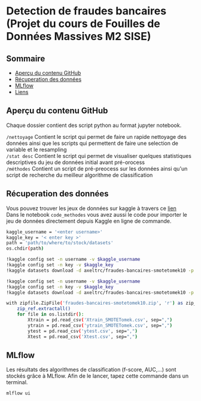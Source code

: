 # Detection de fraudes bancaires (Projet du cours de Fouilles de Données Massives M2 SISE) 

## Sommaire

 - [Aperçu du contenu GitHub](#Aperçu-du-contenu-GitHub)
 - [Récuperation des données](#Récuperation-des-données)
 - [MLflow](#MLflow)
 - [Liens](#liens)

## Aperçu du contenu GitHub
Chaque dossier contient des script python au format jupyter notebook. 

`/nettoyage` Contient le script qui permet de faire un rapide nettoyage des données ainsi que les scripts qui permettent de faire une selection de variable et le resampling <br>
`/stat desc` Contient le script qui permet de visualiser quelques statistiques descriptives du jeu de données initial avant pré-orocess<br>
`/méthodes` Contient un script de pré-preocess sur les données ainsi qu'un script de recherche du meilleur algorithme de classification<br>


## Récuperation des données

Vous pouvez trouver les jeux de données sur kaggle à travers ce [lien](https://www.kaggle.com/datasets/axeltrc/fraudes-bancaires-smotetomek10)<br>
Dans le notebook `code_methodes` vous avez aussi le code pour importer le jeu de données directement depuis Kaggle en ligne de commande.

```sh
kaggle_username = '<enter username>'
kaggle_key = '< enter key >'
path = 'path/to/where/to/stock/datasets'
os.chdir(path)
```

```sh
!kaggle config set -n username -v $kaggle_username
!kaggle config set -n key -v $kaggle_key
!kaggle datasets download -d axeltrc/fraudes-bancaires-smotetomek10 -p $path
```

```sh
!kaggle config set -n username -v $kaggle_username
!kaggle config set -n key -v $kaggle_key
!kaggle datasets download -d axeltrc/fraudes-bancaires-smotetomek10 -p $path
```
```sh
with zipfile.ZipFile('fraudes-bancaires-smotetomek10.zip', 'r') as zip_ref :
    zip_ref.extractall()
    for file in os.listdir():
        Xtrain = pd.read_csv('Xtrain_SMOTETomek.csv', sep=",")
        ytrain = pd.read_csv('ytrain_SMOTETomek.csv', sep=",")
        ytest = pd.read_csv('ytest.csv', sep=",")
        Xtest = pd.read_csv('Xtest.csv', sep=",")
```

## MLflow
Les résultats des algorithmes de classification (f-score, AUC,...) sont stockés grâce à MLflow. Afin de le lancer, tapez cette commande dans un terminal.

```sh
mlflow ui
```



